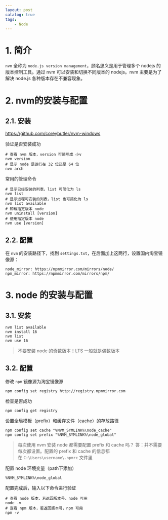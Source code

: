 ```yaml
---
layout: post   	
catalog: true 	
tags:
    - Node
---
```

# 1. 简介

`nvm` 全称为 `node.js version management`，顾名思义是用于管理多个 nodejs 的版本控制工具。通过 nvm 可以安装和切换不同版本的 nodejs。nvm 主要是为了解决 node.js 各种版本存在不兼容现象。
# 2. nvm的安装与配置
## 2.1. 安装

https://github.com/coreybutler/nvm-windows

验证是否安装成功

```
# 查看 nvm 版本，version 可简写成 小v
nvm version
# 显示 node 是运行在 32 位还是 64 位
nvm arch
```

常用的管理命令

```
# 显示已经安装的列表，list 可简化为 ls
nvm list
# 显示远程可安装的列表，list 也可简化为 ls
nvm list available
# 卸载指定版本 node
nvm uninstall [version]
# 使用指定版本 node
nvm use [version]
```
## 2.2. 配置

在 `nvm` 的安装路径下，找到 `settings.txt`，在后面加上这两行，设置国内淘宝镜像源：

```
node_mirror: https://npmmirror.com/mirrors/node/
npm_mirror: https://npmmirror.com/mirrors/npm/
```
# 3. node 的安装与配置

## 3.1. 安装

```
nvm list available
nvm install 16
nvm list
nvm use 16
```

> 不要安装 node 的奇数版本！LTS 一般就是偶数版本

## 3.2. 配置

修改 `npm` 镜像源为淘宝镜像源

```
npm config set registry http://registry.npmmirror.com
```

检查是否成功

```
npm config get registry
```

设置全局模板（prefix）和缓存文件（cache）的存放路径

```
npm config set cache "%NVM_SYMLINK%\node_cache"
npm config set prefix "%NVM_SYMLINK%\node_global"
```

> 每次使用 nvm 安装 node 都需要配置 prefix 和 cache 吗？
> 答：并不需要每次都设置。配置的 prefix 和 cache 的信息都在 `C:\Users\username\.npmrc` 文件里

配置 node 环境变量（path下添加）

```
%NVM_SYMLINK%\node_global
```

配置完成后，输入以下命令进行验证

```
# 查看 node 版本，若返回版本号，node 可用
node -v
# 查看 npm 版本，若返回版本号，npm 可用
npm -v
```

